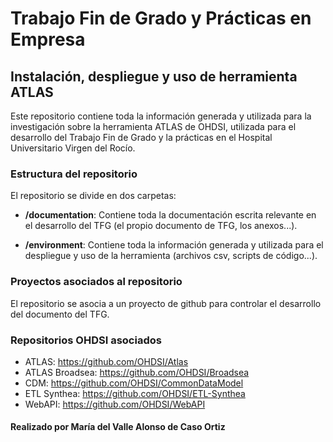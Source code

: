# Trabajo Fin de Grado y Prácticas en Empresa
## Instalación, despliegue y uso de herramienta ATLAS 

Este repositorio contiene toda la información generada y utilizada para la investigación sobre la herramienta ATLAS de OHDSI, utilizada para el desarrollo del Trabajo Fin de Grado y la prácticas en el Hospital Universitario Virgen del Rocío.

### Estructura del repositorio

El repositorio se divide en dos carpetas:

- **/documentation**:
  Contiene toda la documentación escrita relevante en el desarrollo del TFG (el propio documento de TFG, los anexos...).
  
- **/environment**:
  Contiene toda la información generada y utilizada para el despliegue y uso de la herramienta (archivos csv, scripts de código...).

### Proyectos asociados al repositorio

El repositorio se asocia a un proyecto de github para controlar el desarrollo del documento del TFG.

### Repositorios OHDSI asociados

- ATLAS: https://github.com/OHDSI/Atlas
- ATLAS Broadsea: https://github.com/OHDSI/Broadsea
- CDM: https://github.com/OHDSI/CommonDataModel
- ETL Synthea: https://github.com/OHDSI/ETL-Synthea
- WebAPI: https://github.com/OHDSI/WebAPI



####  Realizado por María del Valle Alonso de Caso Ortiz





